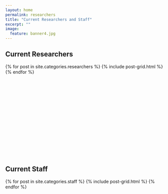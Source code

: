 ```yaml
---
layout: home
permalink: researchers
title: "Current Researchers and Staff"
excerpt: ""
image:
  feature: banner4.jpg
---
```

<h2 class="post-title">Current Researchers</h2>
<div class="tiles">
{% for post in site.categories.researchers %}
	{% include post-grid.html %}
{% endfor %}
</div><!-- /.tiles -->
<br><br><br><br><br><br><br><br><br><br><br><br><br><br><br>

<div><h2 class="post-title">Current Staff</h2></div>
<div class="tiles">
{% for post in site.categories.staff %}
	{% include post-grid.html %}
{% endfor %}
</div><!-- /.tiles -->

